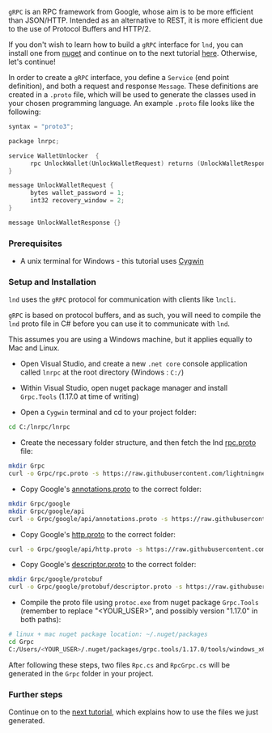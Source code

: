 `gRPC` is an RPC framework from Google, whose aim is to be more efficient than JSON/HTTP. Intended as an alternative to REST, it is more efficient due to the use of Protocol Buffers and HTTP/2.

If you don't wish to learn how to build a `gRPC` interface for `lnd`, you can install one from [nuget](https://www.nuget.org/packages?q=lnrpc) and continue on to the next tutorial [here](/How-to-Write-a-CSharp-gRPC-Client-for-the-Lightning-Network-Daemon/). Otherwise, let's continue!

 In order to create a `gRPC` interface, you define a `Service` (end point definition), and both a request and response `Message`. These definitions are created in a `.proto` file, which will be used to  generate the classes used in your chosen programming language.  An example `.proto` file looks like the following:

```c
syntax = "proto3";

package lnrpc;

service WalletUnlocker  {
      rpc UnlockWallet(UnlockWalletRequest) returns (UnlockWalletResponse) {}
}

message UnlockWalletRequest {
      bytes wallet_password = 1;
      int32 recovery_window = 2;
}

message UnlockWalletResponse {}
```

### Prerequisites

* A unix terminal for Windows - this tutorial uses [Cygwin](https://www.cygwin.com/)


### Setup and Installation

`lnd` uses the `gRPC` protocol for communication with clients like `lncli`.

`gRPC` is based on protocol buffers, and as such, you will need to compile the `lnd` proto file in C# before you can use it to communicate with `lnd`.

This assumes you are using a Windows machine, but it applies equally to Mac and Linux.

* Open Visual Studio, and create a new `.net core` console application called `lnrpc` at the root directory (Windows : `C:/`)

* Within Visual Studio, open nuget package manager and install `Grpc.Tools` (1.17.0 at time of writing)

* Open a `Cygwin` terminal and cd to your project folder:
```bash
cd C:/lnrpc/lnrpc
```

* Create the necessary folder structure, and then fetch the lnd [rpc.proto](https://github.com/lightningnetwork/lnd/blob/master/lnrpc/rpc.proto) file:
```bash
mkdir Grpc
curl -o Grpc/rpc.proto -s https://raw.githubusercontent.com/lightningnetwork/lnd/master/lnrpc/rpc.proto
```

* Copy Google's [annotations.proto](https://github.com/googleapis/googleapis/blob/master/google/api/annotations.proto) to the correct folder:
```bash
mkdir Grpc/google
mkdir Grpc/google/api
curl -o Grpc/google/api/annotations.proto -s https://raw.githubusercontent.com/googleapis/googleapis/master/google/api/annotations.proto
```

* Copy Google's [http.proto](https://github.com/googleapis/googleapis/blob/master/google/api/http.proto) to the correct folder:
```bash
curl -o Grpc/google/api/http.proto -s https://raw.githubusercontent.com/googleapis/googleapis/master/google/api/http.proto
```

* Copy Google's [descriptor.proto](https://github.com/protocolbuffers/protobuf/blob/master/src/google/protobuf/descriptor.proto) to the correct folder:
```bash
mkdir Grpc/google/protobuf
curl -o Grpc/google/protobuf/descriptor.proto -s https://raw.githubusercontent.com/protocolbuffers/protobuf/master/src/google/protobuf/descriptor.proto
```

* Compile the proto file using `protoc.exe` from nuget package `Grpc.Tools` (remember to replace "<YOUR_USER>", and possibly version "1.17.0" in both paths):
```bash
# linux + mac nuget package location: ~/.nuget/packages
cd Grpc
C:/Users/<YOUR_USER>/.nuget/packages/grpc.tools/1.17.0/tools/windows_x64/protoc.exe --csharp_out . --grpc_out . rpc.proto --plugin=protoc-gen-grpc=C:/Users/<YOUR_USER>/.nuget/packages/grpc.tools/1.17.0/tools/windows_x64/grpc_csharp_plugin.exe
```


After following these steps, two files `Rpc.cs` and `RpcGrpc.cs` will be generated in the `Grpc` folder in your project.


### Further steps

Continue on to the [next tutorial](/How-to-Write-a-CSharp-gRPC-Client-for-the-Lightning-Network-Daemon/), which explains how to use the files we just generated.

